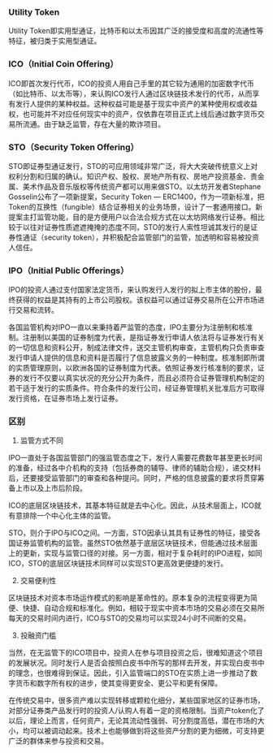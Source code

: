 ### Utility Token 
Utility Token即实用型通证，比特币和以太币因其广泛的接受度和高度的流通性等特征，被归类于实用型通证。

### ICO（Initial Coin Offering）
ICO即首次发行代币，ICO的投资人用自己手里的其它较为通用的加密数字代币（如比特币、以太币等），来认购ICO发行人通过区块链技术发行的代币，从而享有发行人提供的某种权益。这种权益可能是基于现实中资产的某种使用权或收益权，也可能并不对应任何现实中的资产，仅依靠在项目正式上线后通过数字货币交易所流通。由于缺乏监管，存在大量的欺诈项目。

### STO（Security Token Offering）
STO即证券型通证发行，STO的可应用领域非常广泛，将大大突破传统意义上对权利分割和归属的确认。知识产权、股权、房地产所有权、房地产投资基金、贵金属、美术作品及音乐版权等传统资产都可以用来做STO。以太坊开发者Stephane Gosselin公布了一项新提案，Security Token — ERC1400，作为一项新标准，把Token的互换性（fungible）结合证券相关的业务场景，设计了一套通用接口。新提案主打监管功能，目的是方便用户以合法合规方式在以太坊网络发行证券。相比较于以往对证券性质遮遮掩掩的态度不同，STO的发行人索性坦诚其发行的是证券性通证（security token），并积极配合监管部门的监管，加透明和容易被投资人信任。

### IPO（Initial Public Offerings）
IPO的投资人通过支付国家法定货币，来认购发行人发行的拟上市主体的股份，最终获得的权益是其持有的上市公司股权。该权益可以通过证券交易所在公开市场进行交易和流转。
  
各国监管机构对IPO一直以来秉持着严监管的态度，IPO主要分为注册制和核准制。注册制以美国的证券制度为代表，是指证券发行申请人依法将与证券发行有关的一切信息和资料公开，制成法律文件，送交主管机构审查，主管机构只负责审查发行申请人提供的信息和资料是否履行了信息披露义务的一种制度。核准制即所谓的实质管理原则，以欧洲各国的证券制度为代表。依照证券发行核准制的要求，证券的发行不仅要以真实状况的充分公开为条件，而且必须符合证券管理机构制定的若干适于发行的实质条件。符合条件的发行公司，经证券管理机关批准后方可取得发行资格，在证券市场上发行证券。

### 区别
1. 监管方式不同

IPO一直处于各国监管部门的强监管态度之下，发行人需要花费数年甚至更长时间的准备，经过各中介机构的支持（包括券商的辅导、律师的辅助合规），递交材料后，还要接受监管部门的审查和各种提问。同时，严格的信息披露的要求将贯穿筹备上市以及上市后阶段。

ICO的底层区块链技术，其基本特征就是去中心化。因此，从技术层面上，ICO就有意排除一个中心化主体的监管。

STO，则介于IPO与ICO之间。一方面，STO因承认其具有证券性的特征，接受各国证券监管机构的监管。虽然STO依然基于底层区块链技术，但能通过技术层面上的更新，实现与监管口径的对接。另一方面，相对于复杂耗时的IPO进程，如同ICO，STO的底层区块链技术同样可以实现STO更高效更便捷的发行。

2. 交易便利性

区块链技术对资本市场运作模式的影响是革命性的。原本复杂的流程变得更为简便、快捷、自动合规和标准化。例如，相较于现实中资本市场的交易必须在交易所每天的交易时间内进行，ICO与STO的交易均可以实现24小时不间断的交易。

3. 投融资门槛

当然，在无监管下的ICO项目中，投资人在参与项目投资之后，很难知道这个项目的发展状况。同时发行人是否会按照白皮书中所写的那样去开发，并实现白皮书中的理念，也很难得到保证。因此，引入监管端口的STO在实质上进一步推动了数字货币和数字所有权的进步，使其变得更安全、更公平和更有保障。

在传统交易中，很多资产难以实现转移或颗粒化细分，某些国家地区的证券市场，对部分证券类产品发行时的投资人/认购人有着一定的资格限制。当资产token化了以后，理论上而言，任何资产，无论其流动性强弱、可分割度高低，潜在市场的大小，均可以被调动起来。技术上也能够做到将这些资产分割的更为细微，可支持更广泛的群体来参与投资和交易。
